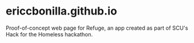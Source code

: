 # ericcbonilla.github.io

Proof-of-concept web page for Refuge, an app created as part of SCU's Hack for the Homeless hackathon.
